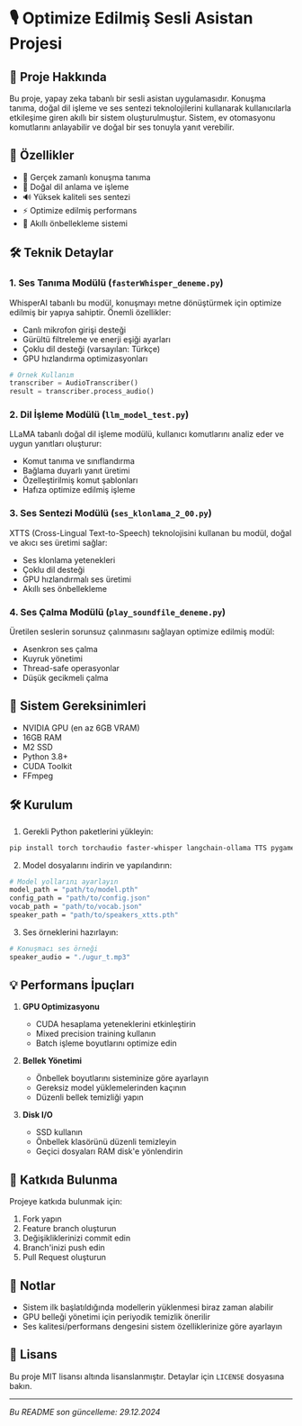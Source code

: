# 🎙️ Optimize Edilmiş Sesli Asistan Projesi

## 📝 Proje Hakkında

Bu proje, yapay zeka tabanlı bir sesli asistan uygulamasıdır. Konuşma tanıma, doğal dil işleme ve ses sentezi teknolojilerini kullanarak kullanıcılarla etkileşime giren akıllı bir sistem oluşturulmuştur. Sistem, ev otomasyonu komutlarını anlayabilir ve doğal bir ses tonuyla yanıt verebilir.

## 🚀 Özellikler

- 🎤 Gerçek zamanlı konuşma tanıma
- 🧠 Doğal dil anlama ve işleme
- 🔊 Yüksek kaliteli ses sentezi
- ⚡ Optimize edilmiş performans
- 💾 Akıllı önbellekleme sistemi

## 🛠️ Teknik Detaylar

### 1. Ses Tanıma Modülü (`fasterWhisper_deneme.py`)

WhisperAI tabanlı bu modül, konuşmayı metne dönüştürmek için optimize edilmiş bir yapıya sahiptir. Önemli özellikler:

- Canlı mikrofon girişi desteği
- Gürültü filtreleme ve enerji eşiği ayarları
- Çoklu dil desteği (varsayılan: Türkçe)
- GPU hızlandırma optimizasyonları

```python
# Örnek Kullanım
transcriber = AudioTranscriber()
result = transcriber.process_audio()
```

### 2. Dil İşleme Modülü (`llm_model_test.py`)

LLaMA tabanlı doğal dil işleme modülü, kullanıcı komutlarını analiz eder ve uygun yanıtları oluşturur:

- Komut tanıma ve sınıflandırma
- Bağlama duyarlı yanıt üretimi
- Özelleştirilmiş komut şablonları
- Hafıza optimize edilmiş işleme

### 3. Ses Sentezi Modülü (`ses_klonlama_2_00.py`)

XTTS (Cross-Lingual Text-to-Speech) teknolojisini kullanan bu modül, doğal ve akıcı ses üretimi sağlar:

- Ses klonlama yetenekleri
- Çoklu dil desteği
- GPU hızlandırmalı ses üretimi
- Akıllı ses önbellekleme

### 4. Ses Çalma Modülü (`play_soundfile_deneme.py`)

Üretilen seslerin sorunsuz çalınmasını sağlayan optimize edilmiş modül:

- Asenkron ses çalma
- Kuyruk yönetimi
- Thread-safe operasyonlar
- Düşük gecikmeli çalma

## 🚦 Sistem Gereksinimleri

- NVIDIA GPU (en az 6GB VRAM)
- 16GB RAM
- M2 SSD
- Python 3.8+
- CUDA Toolkit
- FFmpeg

## 🛠️ Kurulum

1. Gerekli Python paketlerini yükleyin:
```bash
pip install torch torchaudio faster-whisper langchain-ollama TTS pygame
```

2. Model dosyalarını indirin ve yapılandırın:
```bash
# Model yollarını ayarlayın
model_path = "path/to/model.pth"
config_path = "path/to/config.json"
vocab_path = "path/to/vocab.json"
speaker_path = "path/to/speakers_xtts.pth"
```

3. Ses örneklerini hazırlayın:
```bash
# Konuşmacı ses örneği
speaker_audio = "./ugur_t.mp3"
```

## 💡 Performans İpuçları

1. **GPU Optimizasyonu**
   - CUDA hesaplama yeteneklerini etkinleştirin
   - Mixed precision training kullanın
   - Batch işleme boyutlarını optimize edin

2. **Bellek Yönetimi**
   - Önbellek boyutlarını sisteminize göre ayarlayın
   - Gereksiz model yüklemelerinden kaçının
   - Düzenli bellek temizliği yapın

3. **Disk I/O**
   - SSD kullanın
   - Önbellek klasörünü düzenli temizleyin
   - Geçici dosyaları RAM disk'e yönlendirin

## 🤝 Katkıda Bulunma

Projeye katkıda bulunmak için:

1. Fork yapın
2. Feature branch oluşturun
3. Değişikliklerinizi commit edin
4. Branch'inizi push edin
5. Pull Request oluşturun

## 📝 Notlar

- Sistem ilk başlatıldığında modellerin yüklenmesi biraz zaman alabilir
- GPU belleği yönetimi için periyodik temizlik önerilir
- Ses kalitesi/performans dengesini sistem özelliklerinize göre ayarlayın

## 🔑 Lisans

Bu proje MIT lisansı altında lisanslanmıştır. Detaylar için `LICENSE` dosyasına bakın.

---
*Bu README son güncelleme: 29.12.2024*
